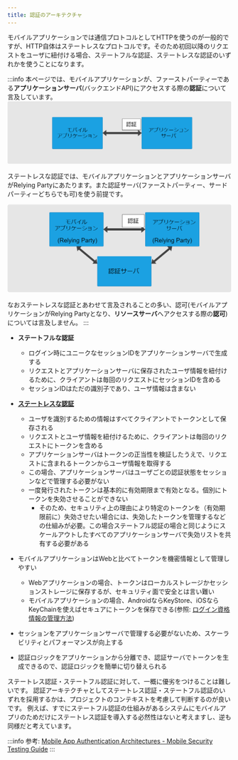 ```yaml
---
title: 認証のアーキテクチャ
---
```


モバイルアプリケーションでは通信プロトコルとしてHTTPを使うのが一般的ですが、HTTP自体はステートレスなプロトコルです。そのため初回以降のリクエストをユーザに紐付ける場合、ステートフルな認証、ステートレスな認証のいずれかを使うことになります。

:::info
本ページでは、モバイルアプリケーションが、ファーストパーティーである**アプリケーションサーバ**(バックエンドAPI)にアクセスする際の**認証**について言及しています。
![](authn-overview.drawio.png)

ステートレスな認証では、モバイルアプリケーションとアプリケーションサーバがRelying Partyにあたります。また認証サーバ(ファーストパーティー、サードパーティーどちらでも可)を使う前提です。

![](stateless-authn-overview.drawio.png)

なおステートレスな認証とあわせて言及されることの多い、認可(モバイルアプリケーションがRelying Partyとなり、**リソースサーバ**へアクセスする際の**認可**)については言及しません。
:::

- **ステートフルな認証**
  - ログイン時にユニークなセッションIDをアプリケーションサーバで生成する
  - リクエストとアプリケーションサーバに保存されたユーザ情報を紐付けるために、クライアントは毎回のリクエストにセッションIDを含める
  - セッションIDはただの識別子であり、ユーザ情報は含まない
- [**ステートレスな認証**](./stateless-authn.md)
  - ユーザを識別するための情報はすべてクライアントでトークンとして保存される
  - リクエストとユーザ情報を紐付けるために、クライアントは毎回のリクエストにトークンを含める
  - アプリケーションサーバはトークンの正当性を検証したうえで、リクエストに含まれるトークンからユーザ情報を取得する
  - この場合、アプリケーションサーバはユーザごとの認証状態をセッションなどで管理する必要がない
  - 一度発行されたトークンは基本的に有効期限まで有効となる。個別にトークンを失効させることができない
    - そのため、セキュリティ上の理由により特定のトークンを（有効期限前に）失効させたい場合には、失効したトークンを管理するなどの仕組みが必要。この場合ステートフル認証の場合と同じようにスケールアウトしたすべてのアプリケーションサーバで失効リストを共有する必要がある


- モバイルアプリケーションはWebと比べてトークンを機密情報として管理しやすい
  - Webアプリケーションの場合、トークンはローカルストレージかセッションストレージに保存するが、セキュリティ面で安全とは言い難い
  - モバイルアプリケーションの場合、AndroidならKeyStore、iOSならKeyChainを使えばセキュアにトークンを保存できる(参照: [ログイン資格情報の管理方法](./manage-credentials.md))

- セッションをアプリケーションサーバで管理する必要がないため、スケーラビリティとパフォーマンスが向上する
- 認証ロジックをアプリケーションから分離でき、認証サーバでトークンを生成できるので、認証ロジックを簡単に切り替えられる

ステートレス認証・ステートフル認証に対して、一概に優劣をつけることは難しいです。
認証アーキテクチャとしてステートレス認証・ステートフル認証のいずれを採用するかは、プロジェクトのコンテキストを考慮して判断するのが良いです。
例えば、すでにステートフル認証の仕組みがあるシステムにモバイルアプリのためだけにステートレス認証を導入する必然性はないと考えますし、逆も同様だと考えています。

:::info
参考: [Mobile App Authentication Architectures - Mobile Security Testing Guide](https://mobile-security.gitbook.io/mobile-security-testing-guide/general-mobile-app-testing-guide/0x04e-testing-authentication-and-session-management#stateful-vs-stateless-authentication)
:::
